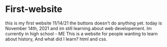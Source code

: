 # First-website
this is my first website 11/14/21
the buttons doesn't do anything yet. today is November 14th, 2021 and im still learning about web developement. 
Im currently in high school - ME
This is a website for people wanting to learn about history,
And what did I learn?
html and css. 
